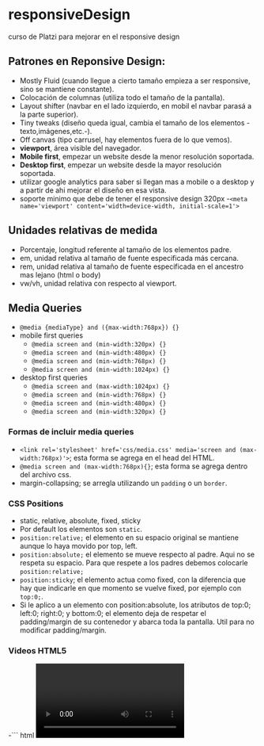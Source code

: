# responsiveDesign
curso de Platzi para mejorar en el responsive design

## Patrones en Reponsive Design:
- Mostly Fluid (cuando llegue a cierto tamaño empieza a ser responsive, sino se mantiene constante).
- Colocación de columnas (utiliza todo el tamaño de la pantalla).
- Layout shifter (navbar en el lado izquierdo, en mobil el navbar parasá a la parte superior).
- Tiny tweaks (diseño queda igual, cambia el tamaño de los elementos -texto,imágenes,etc.-).
- Off canvas (tipo carrusel, hay elementos fuera de lo que vemos).
- **viewport**, área visible del navegador.
- **Mobile first**, empezar un website desde la menor resolución soportada.
- **Desktop first**, empezar un website desde la mayor resolución soportada.
- utilizar google analytics para saber si llegan mas a mobile o a desktop y a partir de ahi mejorar el diseño en esa vista.
- soporte minimo que debe de tener el responsive design 320px
-`<meta name='viewport' content='width=device-width, initial-scale=1'>`

## Unidades relativas de medida
- Porcentaje, longitud referente al tamaño de los elementos padre.
- em, unidad relativa al tamaño de fuente especificada más cercana.
- rem, unidad relativa al tamaño de fuente especificada en el ancestro mas lejano (html o body)
- vw/vh, unidad relativa con respecto al viewport.


## Media Queries
- `@media {mediaType} and ({max-width:768px}) {}`
- mobile first queries
  - `@media screen and (min-width:320px) {}`
  - `@media screen and (min-width:480px) {}`
  - `@media screen and (min-width:768px) {}`
  - `@media screen and (min-width:1024px) {}`
- desktop first queries
  - `@media screen and (max-width:1024px) {}`
  - `@media screen and (min-width:768px) {}`
  - `@media screen and (min-width:480px) {}`
  - `@media screen and (min-width:320px) {}`

### Formas de incluir media queries
- `<link rel='stylesheet' href='css/media.css' media='screen and (max-width:768px)'>`; esta forma se agrega en el head del HTML.
- `@media screen and (max-width:768px){}`; esta forma se agrega dentro del archivo css.
- margin-collapsing; se arregla utilizando un `padding` o un `border`.

### CSS Positions
- static, relative, absolute, fixed, sticky
- Por default los elementos son `static`.
- `position:relative;` el elemento en su espacio original se mantiene aunque lo haya movido por top, left.
- `position:absolute;` el elemento se mueve respecto al padre. Aqui no se respeta su espacio. Para que respete a los padres debemos colocarle `position:relative;`
- `position:sticky`; el elemento actua como fixed, con la diferencia que hay que indicarle en que momento se vuelve fixed, por ejemplo con `top:0;`.
- Si le aplico a un elemento con position:absolute, los atributos de top:0; left:0; right:0; y bottom:0; el elemento deja de respetar el padding/margin de su contenedor y abarca toda la pantalla. Util para no modificar padding/margin.

### Videos HTML5
-``` html
<video> </video>
```


